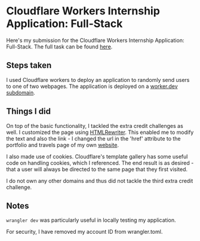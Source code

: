 # Cloudflare Workers Internship Application: Full-Stack

Here's my submission for the Cloudflare Workers Internship Application: Full-Stack. The full task can be found [here](https://github.com/cloudflare-internship-2020/internship-application-fullstack).

## Steps taken

I used Cloudflare workers to deploy an application to randomly send users to one of two webpages. The application is deployed on a [worker.dev subdomain](https://cf-workers-app.wenl.workers.dev/).

## Things I did

On top of the basic functionality, I tackled the extra credit challenges as well.
I customized the page using [HTMLRewriter](https://developers.cloudflare.com/workers/reference/apis/html-rewriter/). This enabled me to modify the text and also the link - I changed the url in the 'href' attribute to the portfolio and travels page of my own [website](https://wenhongl.com/).

I also made use of cookies. Cloudflare's template gallery has some useful code on handling cookies, which I referenced. The end result is as desired - that a user will always be directed to the same page that they first visited.

I do not own any other domains and thus did not tackle the third extra credit challenge.

## Notes

`wrangler dev` was particularly useful in locally testing my application.

For security, I have removed my account ID from wrangler.toml.
